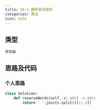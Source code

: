 ```yaml
---
title: 58-I 翻转单词顺序
categories: 算法
icon: note
---
```


## 类型

`字符串`

## 思路及代码

### 个人思路

```python
class Solution:
    def reverseWords(self, s: str) -> str:
        return ' '.join(s.split()[::-1])
```
